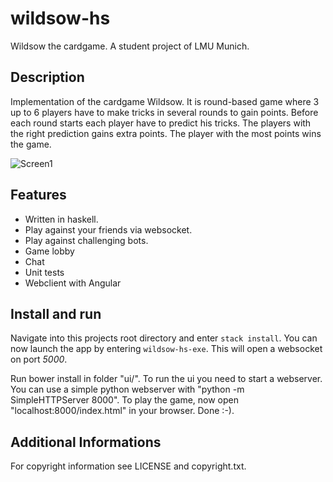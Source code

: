 # wildsow-hs
Wildsow the cardgame. A student project of LMU Munich.

## Description
Implementation of the cardgame Wildsow. It is round-based game where 3 up to 6 players have to make tricks in several rounds to gain points.
Before each round starts each player have to predict his tricks. The players with the right prediction gains extra points. The player with the most points wins the game. 

![Screen1](https://raw.githubusercontent.com/romue404/wildsow.hs/master/screens/screen4.PNG)

## Features
- Written in haskell.
- Play against your friends via websocket.
- Play against challenging bots.
- Game lobby
- Chat
- Unit tests
- Webclient with Angular

## Install and run
Navigate into this projects root directory and enter `stack install`.
You can now launch the app by entering `wildsow-hs-exe`.
This will open a websocket on port *5000*.

Run bower install in folder "ui/". 
To run the ui you need to start a webserver. You can use a simple python webserver with "python -m SimpleHTTPServer 8000".
To play the game, now open "localhost:8000/index.html" in your browser. Done :-). 

## Additional Informations
For copyright information see LICENSE and copyright.txt.
 